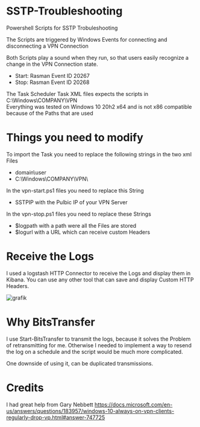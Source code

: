 # SSTP-Troubleshooting
Powershell Scripts for SSTP Trobuleshooting



The Scripts are triggered by Windows Events for connecting and disconnecting a VPN Connection

Both Scripts play a sound when they run, so that users easily recognize a change in the VPN Connection state.
- Start: Rasman Event ID 20267
- Stop:  Rasman Event ID 20268


The Task Scheduler Task XML files expects the scripts in C:\Windows\COMPANY\VPN\
Everything was tested on Windows 10 20h2 x64 and is not x86 compatible because of the Paths that are used
# Things you need to modify
To import the Task you need to replace the following strings in the two xml Files

- domain\user
- C:\Windows\COMPANY\VPN\

In the vpn-start.ps1 files you need to replace this String
- SSTPIP with the Pulbic IP of your VPN Server

In the vpn-stop.ps1 files you need to replace these Strings
- $logpath with a path were all the Files are stored
- $logurl with a URL which can receive custom Headers

# Receive the Logs

I used a logstash HTTP Connector to receive the Logs and display them in Kibana.
You can use any other tool that can save and display Custom HTTP Headers.

![grafik](https://user-images.githubusercontent.com/10107699/159523072-b66d42ba-f1ca-4a55-8ad9-30bfc5255770.png)

# Why BitsTransfer

I use Start-BitsTransfer to transmit the logs, because it solves the Problem of retransmitting for me.
Otherwise I needed to implement a way to resend the log on a schedule and the script would be much more complicated.

One downside of using it, can be duplicated transmissions.

# Credits
I had great help from  Gary Nebbett https://docs.microsoft.com/en-us/answers/questions/183957/windows-10-always-on-vpn-clients-regularly-drop-vp.html#answer-747725
